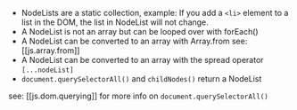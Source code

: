 
- NodeLists are a static collection, example: If you add a `<li>` element to a list in the DOM, the list in NodeList will not change.
- A NodeList is not an array but can be looped over with forEach()
- A NodeList can be converted to an array with Array.from see: [[js.array.from]]
- A NodeList can be converted to an array with the spread operator `[...nodeList]`
- `document.querySelectorAll()` and `childNodes()` return a NodeList

see: [[js.dom.querying]] for more info on `document.querySelectorAll()`
